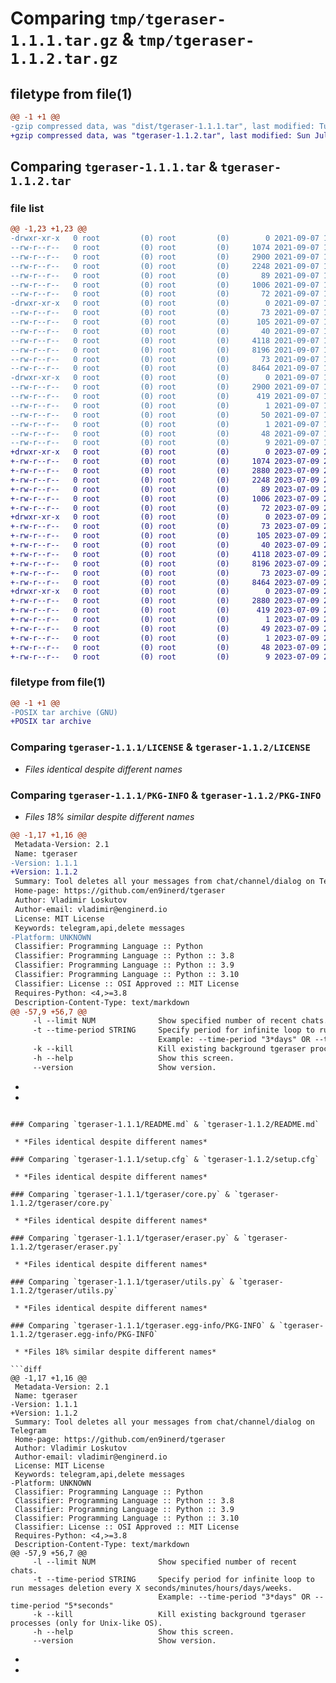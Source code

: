 # Comparing `tmp/tgeraser-1.1.1.tar.gz` & `tmp/tgeraser-1.1.2.tar.gz`

## filetype from file(1)

```diff
@@ -1 +1 @@
-gzip compressed data, was "dist/tgeraser-1.1.1.tar", last modified: Tue Sep  7 14:09:45 2021, max compression
+gzip compressed data, was "tgeraser-1.1.2.tar", last modified: Sun Jul  9 21:58:08 2023, max compression
```

## Comparing `tgeraser-1.1.1.tar` & `tgeraser-1.1.2.tar`

### file list

```diff
@@ -1,23 +1,23 @@
-drwxr-xr-x   0 root         (0) root         (0)        0 2021-09-07 14:09:45.000000 tgeraser-1.1.1/
--rw-r--r--   0 root         (0) root         (0)     1074 2021-09-07 14:09:42.000000 tgeraser-1.1.1/LICENSE
--rw-r--r--   0 root         (0) root         (0)     2900 2021-09-07 14:09:45.000000 tgeraser-1.1.1/PKG-INFO
--rw-r--r--   0 root         (0) root         (0)     2248 2021-09-07 14:09:42.000000 tgeraser-1.1.1/README.md
--rw-r--r--   0 root         (0) root         (0)       89 2021-09-07 14:09:42.000000 tgeraser-1.1.1/pyproject.toml
--rw-r--r--   0 root         (0) root         (0)     1006 2021-09-07 14:09:45.000000 tgeraser-1.1.1/setup.cfg
--rw-r--r--   0 root         (0) root         (0)       72 2021-09-07 14:09:42.000000 tgeraser-1.1.1/setup.py
-drwxr-xr-x   0 root         (0) root         (0)        0 2021-09-07 14:09:45.000000 tgeraser-1.1.1/tgeraser/
--rw-r--r--   0 root         (0) root         (0)       73 2021-09-07 14:09:42.000000 tgeraser-1.1.1/tgeraser/__init__.py
--rw-r--r--   0 root         (0) root         (0)      105 2021-09-07 14:09:42.000000 tgeraser-1.1.1/tgeraser/__main__.py
--rw-r--r--   0 root         (0) root         (0)       40 2021-09-07 14:09:43.000000 tgeraser-1.1.1/tgeraser/__version__.py
--rw-r--r--   0 root         (0) root         (0)     4118 2021-09-07 14:09:42.000000 tgeraser-1.1.1/tgeraser/core.py
--rw-r--r--   0 root         (0) root         (0)     8196 2021-09-07 14:09:42.000000 tgeraser-1.1.1/tgeraser/eraser.py
--rw-r--r--   0 root         (0) root         (0)       73 2021-09-07 14:09:42.000000 tgeraser-1.1.1/tgeraser/exceptions.py
--rw-r--r--   0 root         (0) root         (0)     8464 2021-09-07 14:09:42.000000 tgeraser-1.1.1/tgeraser/utils.py
-drwxr-xr-x   0 root         (0) root         (0)        0 2021-09-07 14:09:45.000000 tgeraser-1.1.1/tgeraser.egg-info/
--rw-r--r--   0 root         (0) root         (0)     2900 2021-09-07 14:09:45.000000 tgeraser-1.1.1/tgeraser.egg-info/PKG-INFO
--rw-r--r--   0 root         (0) root         (0)      419 2021-09-07 14:09:45.000000 tgeraser-1.1.1/tgeraser.egg-info/SOURCES.txt
--rw-r--r--   0 root         (0) root         (0)        1 2021-09-07 14:09:45.000000 tgeraser-1.1.1/tgeraser.egg-info/dependency_links.txt
--rw-r--r--   0 root         (0) root         (0)       50 2021-09-07 14:09:45.000000 tgeraser-1.1.1/tgeraser.egg-info/entry_points.txt
--rw-r--r--   0 root         (0) root         (0)        1 2021-09-07 14:09:45.000000 tgeraser-1.1.1/tgeraser.egg-info/not-zip-safe
--rw-r--r--   0 root         (0) root         (0)       48 2021-09-07 14:09:45.000000 tgeraser-1.1.1/tgeraser.egg-info/requires.txt
--rw-r--r--   0 root         (0) root         (0)        9 2021-09-07 14:09:45.000000 tgeraser-1.1.1/tgeraser.egg-info/top_level.txt
+drwxr-xr-x   0 root         (0) root         (0)        0 2023-07-09 21:58:08.005864 tgeraser-1.1.2/
+-rw-r--r--   0 root         (0) root         (0)     1074 2023-07-09 21:58:05.000000 tgeraser-1.1.2/LICENSE
+-rw-r--r--   0 root         (0) root         (0)     2880 2023-07-09 21:58:08.005864 tgeraser-1.1.2/PKG-INFO
+-rw-r--r--   0 root         (0) root         (0)     2248 2023-07-09 21:58:05.000000 tgeraser-1.1.2/README.md
+-rw-r--r--   0 root         (0) root         (0)       89 2023-07-09 21:58:05.000000 tgeraser-1.1.2/pyproject.toml
+-rw-r--r--   0 root         (0) root         (0)     1006 2023-07-09 21:58:08.005864 tgeraser-1.1.2/setup.cfg
+-rw-r--r--   0 root         (0) root         (0)       72 2023-07-09 21:58:05.000000 tgeraser-1.1.2/setup.py
+drwxr-xr-x   0 root         (0) root         (0)        0 2023-07-09 21:58:08.001864 tgeraser-1.1.2/tgeraser/
+-rw-r--r--   0 root         (0) root         (0)       73 2023-07-09 21:58:05.000000 tgeraser-1.1.2/tgeraser/__init__.py
+-rw-r--r--   0 root         (0) root         (0)      105 2023-07-09 21:58:05.000000 tgeraser-1.1.2/tgeraser/__main__.py
+-rw-r--r--   0 root         (0) root         (0)       40 2023-07-09 21:58:05.000000 tgeraser-1.1.2/tgeraser/__version__.py
+-rw-r--r--   0 root         (0) root         (0)     4118 2023-07-09 21:58:05.000000 tgeraser-1.1.2/tgeraser/core.py
+-rw-r--r--   0 root         (0) root         (0)     8196 2023-07-09 21:58:05.000000 tgeraser-1.1.2/tgeraser/eraser.py
+-rw-r--r--   0 root         (0) root         (0)       73 2023-07-09 21:58:05.000000 tgeraser-1.1.2/tgeraser/exceptions.py
+-rw-r--r--   0 root         (0) root         (0)     8464 2023-07-09 21:58:05.000000 tgeraser-1.1.2/tgeraser/utils.py
+drwxr-xr-x   0 root         (0) root         (0)        0 2023-07-09 21:58:08.005864 tgeraser-1.1.2/tgeraser.egg-info/
+-rw-r--r--   0 root         (0) root         (0)     2880 2023-07-09 21:58:07.000000 tgeraser-1.1.2/tgeraser.egg-info/PKG-INFO
+-rw-r--r--   0 root         (0) root         (0)      419 2023-07-09 21:58:07.000000 tgeraser-1.1.2/tgeraser.egg-info/SOURCES.txt
+-rw-r--r--   0 root         (0) root         (0)        1 2023-07-09 21:58:07.000000 tgeraser-1.1.2/tgeraser.egg-info/dependency_links.txt
+-rw-r--r--   0 root         (0) root         (0)       49 2023-07-09 21:58:07.000000 tgeraser-1.1.2/tgeraser.egg-info/entry_points.txt
+-rw-r--r--   0 root         (0) root         (0)        1 2023-07-09 21:58:07.000000 tgeraser-1.1.2/tgeraser.egg-info/not-zip-safe
+-rw-r--r--   0 root         (0) root         (0)       48 2023-07-09 21:58:07.000000 tgeraser-1.1.2/tgeraser.egg-info/requires.txt
+-rw-r--r--   0 root         (0) root         (0)        9 2023-07-09 21:58:07.000000 tgeraser-1.1.2/tgeraser.egg-info/top_level.txt
```

### filetype from file(1)

```diff
@@ -1 +1 @@
-POSIX tar archive (GNU)
+POSIX tar archive
```

### Comparing `tgeraser-1.1.1/LICENSE` & `tgeraser-1.1.2/LICENSE`

 * *Files identical despite different names*

### Comparing `tgeraser-1.1.1/PKG-INFO` & `tgeraser-1.1.2/PKG-INFO`

 * *Files 18% similar despite different names*

```diff
@@ -1,17 +1,16 @@
 Metadata-Version: 2.1
 Name: tgeraser
-Version: 1.1.1
+Version: 1.1.2
 Summary: Tool deletes all your messages from chat/channel/dialog on Telegram
 Home-page: https://github.com/en9inerd/tgeraser
 Author: Vladimir Loskutov
 Author-email: vladimir@enginerd.io
 License: MIT License
 Keywords: telegram,api,delete messages
-Platform: UNKNOWN
 Classifier: Programming Language :: Python
 Classifier: Programming Language :: Python :: 3.8
 Classifier: Programming Language :: Python :: 3.9
 Classifier: Programming Language :: Python :: 3.10
 Classifier: License :: OSI Approved :: MIT License
 Requires-Python: <4,>=3.8
 Description-Content-Type: text/markdown
@@ -57,9 +56,7 @@
     -l --limit NUM              Show specified number of recent chats.
     -t --time-period STRING     Specify period for infinite loop to run messages deletion every X seconds/minutes/hours/days/weeks.
                                 Example: --time-period "3*days" OR --time-period "5*seconds"
     -k --kill                   Kill existing background tgeraser processes (only for Unix-like OS).
     -h --help                   Show this screen.
     --version                   Show version.
 ```
-
-
```

### Comparing `tgeraser-1.1.1/README.md` & `tgeraser-1.1.2/README.md`

 * *Files identical despite different names*

### Comparing `tgeraser-1.1.1/setup.cfg` & `tgeraser-1.1.2/setup.cfg`

 * *Files identical despite different names*

### Comparing `tgeraser-1.1.1/tgeraser/core.py` & `tgeraser-1.1.2/tgeraser/core.py`

 * *Files identical despite different names*

### Comparing `tgeraser-1.1.1/tgeraser/eraser.py` & `tgeraser-1.1.2/tgeraser/eraser.py`

 * *Files identical despite different names*

### Comparing `tgeraser-1.1.1/tgeraser/utils.py` & `tgeraser-1.1.2/tgeraser/utils.py`

 * *Files identical despite different names*

### Comparing `tgeraser-1.1.1/tgeraser.egg-info/PKG-INFO` & `tgeraser-1.1.2/tgeraser.egg-info/PKG-INFO`

 * *Files 18% similar despite different names*

```diff
@@ -1,17 +1,16 @@
 Metadata-Version: 2.1
 Name: tgeraser
-Version: 1.1.1
+Version: 1.1.2
 Summary: Tool deletes all your messages from chat/channel/dialog on Telegram
 Home-page: https://github.com/en9inerd/tgeraser
 Author: Vladimir Loskutov
 Author-email: vladimir@enginerd.io
 License: MIT License
 Keywords: telegram,api,delete messages
-Platform: UNKNOWN
 Classifier: Programming Language :: Python
 Classifier: Programming Language :: Python :: 3.8
 Classifier: Programming Language :: Python :: 3.9
 Classifier: Programming Language :: Python :: 3.10
 Classifier: License :: OSI Approved :: MIT License
 Requires-Python: <4,>=3.8
 Description-Content-Type: text/markdown
@@ -57,9 +56,7 @@
     -l --limit NUM              Show specified number of recent chats.
     -t --time-period STRING     Specify period for infinite loop to run messages deletion every X seconds/minutes/hours/days/weeks.
                                 Example: --time-period "3*days" OR --time-period "5*seconds"
     -k --kill                   Kill existing background tgeraser processes (only for Unix-like OS).
     -h --help                   Show this screen.
     --version                   Show version.
 ```
-
-
```

